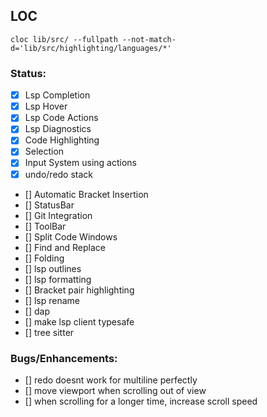 ## LOC
```shell
cloc lib/src/ --fullpath --not-match-d='lib/src/highlighting/languages/*'
```

### Status:
- [x] Lsp Completion
- [x] Lsp Hover
- [x] Lsp Code Actions
- [x] Lsp Diagnostics
- [x] Code Highlighting
- [x] Selection
- [x] Input System using actions
- [x] undo/redo stack
- [] Automatic Bracket Insertion
- [] StatusBar
- [] Git Integration
- [] ToolBar
- [] Split Code Windows
- [] Find and Replace
- [] Folding
- [] lsp outlines
- [] lsp formatting
- [] Bracket pair highlighting
- [] lsp rename
- [] dap
- [] make lsp client typesafe
- [] tree sitter

### Bugs/Enhancements:
- [] redo doesnt work for multiline perfectly
- [] move viewport when scrolling out of view
- [] when scrolling for a longer time, increase scroll speed